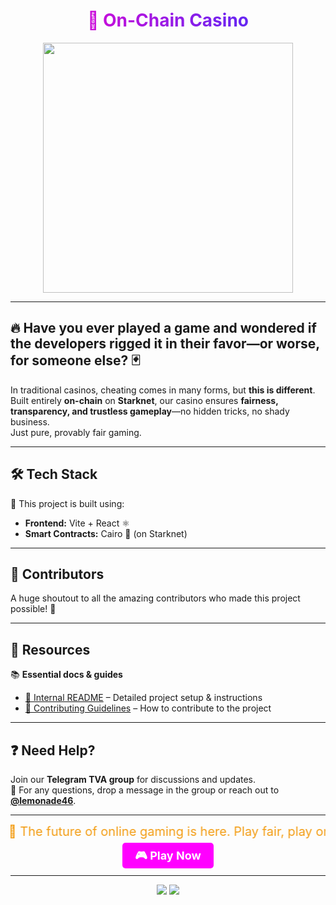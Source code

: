 <!-- Animated Header -->
<h1 align="center" style="background: linear-gradient(to right, #ff00cc, #3333ff); -webkit-background-clip: text; -webkit-text-fill-color: transparent;">
🎲 On-Chain Casino
</h1>

<!-- Casino GIF -->
<p align="center">
  <img src="https://media.giphy.com/media/l3q2K5jinAlChoCLS/giphy.gif" width="400">
</p>

---

## 🔥 Have you ever played a game and wondered if the developers rigged it in their favor—or worse, for someone else? 🃏  

In traditional casinos, cheating comes in many forms, but **this is different**.  
Built entirely **on-chain** on **Starknet**, our casino ensures **fairness, transparency, and trustless gameplay**—no hidden tricks, no shady business.  
Just pure, provably fair gaming.  

---

## 🛠 Tech Stack  

🚀 This project is built using:  
- **Frontend:** Vite + React ⚛️  
- **Smart Contracts:** Cairo 🐺 (on Starknet)  

---

## 👥 Contributors  

A huge shoutout to all the amazing contributors who made this project possible! 💖  


---

## 📖 Resources  

📚 **Essential docs & guides**  
- [📖 Internal README](https://github.com/Prometheus-A/The-Velvet-Ace/blob/main/poker-texas-hold-em/GameREADME.md) – Detailed project setup & instructions  
- [🤝 Contributing Guidelines](./CONTRIBUTING.md) – How to contribute to the project  

---

## ❓ Need Help?  

Join our **Telegram TVA group** for discussions and updates.  
📩 For any questions, drop a message in the group or reach out to **[@lemonade46](https://t.me/lemonade46)**.  

---

<!-- Scrolling Marquee Text -->
<marquee behavior="alternate" direction="left" style="font-size: 20px; color: #f39c12;">
🚀 The future of online gaming is here. Play fair, play on-chain! 🎰
</marquee>

<!-- Play Now Button -->
<p align="center">
  <a href="#" style="
    background-color: #ff00ff;
    color: white;
    padding: 10px 20px;
    border-radius: 5px;
    text-decoration: none;
    font-weight: bold;
    font-size: 18px;
  ">🎮 Play Now</a>
</p>

---

<!-- Badges -->
<p align="center">
  <img src="https://img.shields.io/badge/Built%20on-Starknet-purple?style=for-the-badge">
  <img src="https://img.shields.io/badge/License-MIT-green?style=for-the-badge">
</p>

<!-- Animated SVG (Optional) -->


